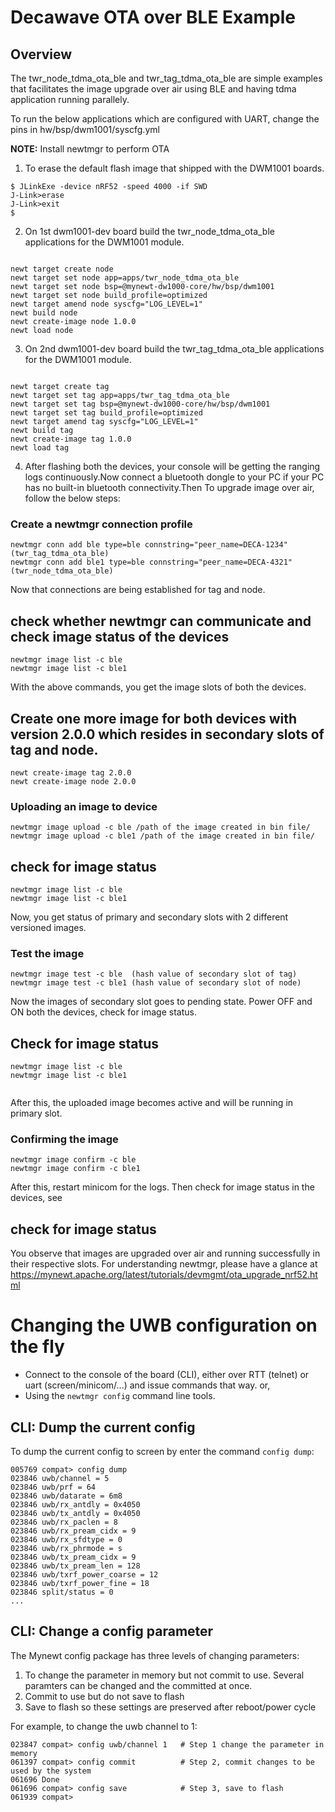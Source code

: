 <!--
#
# Licensed to the Apache Software Foundation (ASF) under one
# or more contributor license agreements.  See the NOTICE file
# distributed with this work for additional information
# regarding copyright ownership.  The ASF licenses this file
# to you under the Apache License, Version 2.0 (the
# "License"); you may not use this file except in compliance
# with the License.  You may obtain a copy of the License at
#
# http://www.apache.org/licenses/LICENSE-2.0
#
# Unless required by applicable law or agreed to in writing,
# software distributed under the License is distributed on an
# "AS IS" BASIS, WITHOUT WARRANTIES OR CONDITIONS OF ANY
#  KIND, either express or implied.  See the License for the
# specific language governing permissions and limitations
# under the License.
#
-->

# Decawave OTA over BLE Example

## Overview
The twr_node_tdma_ota_ble and twr_tag_tdma_ota_ble are simple examples that facilitates the image upgrade over air using BLE and having tdma application running parallely.

To run the below applications which are configured with UART, change the pins in hw/bsp/dwm1001/syscfg.yml

**NOTE:** Install newtmgr to perform OTA

1. To erase the default flash image that shipped with the DWM1001 boards.

```no-highlight
$ JLinkExe -device nRF52 -speed 4000 -if SWD
J-Link>erase
J-Link>exit
$ 
```

2. On 1st dwm1001-dev board build the twr_node_tdma_ota_ble applications for the DWM1001 module. 

```no-highlight

newt target create node
newt target set node app=apps/twr_node_tdma_ota_ble
newt target set node bsp=@mynewt-dw1000-core/hw/bsp/dwm1001
newt target set node build_profile=optimized
newt target amend node syscfg="LOG_LEVEL=1"
newt build node
newt create-image node 1.0.0
newt load node

```

3. On 2nd dwm1001-dev board build the twr_tag_tdma_ota_ble applications for the DWM1001 module. 

```no-highlight

newt target create tag
newt target set tag app=apps/twr_tag_tdma_ota_ble
newt target set tag bsp=@mynewt-dw1000-core/hw/bsp/dwm1001
newt target set tag build_profile=optimized
newt target amend tag syscfg="LOG_LEVEL=1"
newt build tag
newt create-image tag 1.0.0
newt load tag

```

4. After flashing both the devices, your console will be getting the ranging logs continuously.Now connect a bluetooth dongle to your PC if your PC has no built-in bluetooth connectivity.Then To upgrade image over air, follow the below steps:

### Create a newtmgr connection profile
```
newtmgr conn add ble type=ble connstring="peer_name=DECA-1234"   (twr_tag_tdma_ota_ble)
newtmgr conn add ble1 type=ble connstring="peer_name=DECA-4321" (twr_node_tdma_ota_ble)

```
Now that connections are being established for tag and node.

## check whether newtmgr can communicate and check image status of the devices
```
newtmgr image list -c ble
newtmgr image list -c ble1

```
With the above commands, you get the image slots of both the devices.

## Create one more image for both devices with version 2.0.0 which resides in secondary slots of tag and node.
```
newt create-image tag 2.0.0
newt create-image node 2.0.0

```
### Uploading an image to device
```
newtmgr image upload -c ble /path of the image created in bin file/
newtmgr image upload -c ble1 /path of the image created in bin file/

```
## check for image status 
```
newtmgr image list -c ble
newtmgr image list -c ble1

```
Now, you get status of primary and secondary slots with 2 different versioned images.

### Test the image
```
newtmgr image test -c ble  (hash value of secondary slot of tag)
newtmgr image test -c ble1 (hash value of secondary slot of node)

```
Now the images of secondary slot goes to pending state.
Power OFF and ON both the devices, check for image status.

## Check for image status
```
newtmgr image list -c ble
newtmgr image list -c ble1
 
```
After this, the uploaded image becomes active and will be running in primary slot.

### Confirming the image
```
newtmgr image confirm -c ble
newtmgr image confirm -c ble1

```
After this, restart minicom for the logs.
Then check for image status in the devices, see

## check for image status

You observe that images are upgraded over air and running successfully in their respective slots.
For understanding newtmgr, please have a glance at https://mynewt.apache.org/latest/tutorials/devmgmt/ota_upgrade_nrf52.html

# Changing the UWB configuration on the fly

- Connect to the console of the board (CLI), either over RTT (telnet) or uart (screen/minicom/...) and
issue commands that way. or,
- Using the ```newtmgr config``` command line tools.

## CLI: Dump the current config

To dump the current config to screen by enter the command ```config dump```:

```
005769 compat> config dump
023846 uwb/channel = 5
023846 uwb/prf = 64
023846 uwb/datarate = 6m8
023846 uwb/rx_antdly = 0x4050
023846 uwb/tx_antdly = 0x4050
023846 uwb/rx_paclen = 8
023846 uwb/rx_pream_cidx = 9
023846 uwb/rx_sfdtype = 0
023846 uwb/rx_phrmode = s
023846 uwb/tx_pream_cidx = 9
023846 uwb/tx_pream_len = 128
023846 uwb/txrf_power_coarse = 12
023846 uwb/txrf_power_fine = 18
023846 split/status = 0
...
```

## CLI: Change a config parameter

The Mynewt config package has three levels of changing parameters:

1. To change the parameter in memory but not commit to use. Several paramters can be changed and the committed at once. 
2. Commit to use but do not save to flash
3. Save to flash so these settings are preserved after reboot/power cycle

For example, to change the uwb channel to 1:

```
023847 compat> config uwb/channel 1   # Step 1 change the parameter in memory
061397 compat> config commit          # Step 2, commit changes to be used by the system
061696 Done
061696 compat> config save            # Step 3, save to flash
061939 compat> 
```

